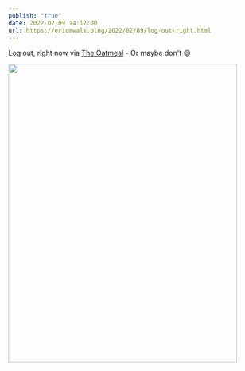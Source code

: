 ```yaml
---
publish: "true"
date: 2022-02-09 14:12:00
url: https://ericmwalk.blog/2022/02/09/log-out-right.html
---
```

Log out, right now via [The Oatmeal](https://theoatmeal.com/comics/log_out) - Or maybe don't 😄

<img src="uploads/2022/550ecd69a8.png" width="460" height="600" alt="" />